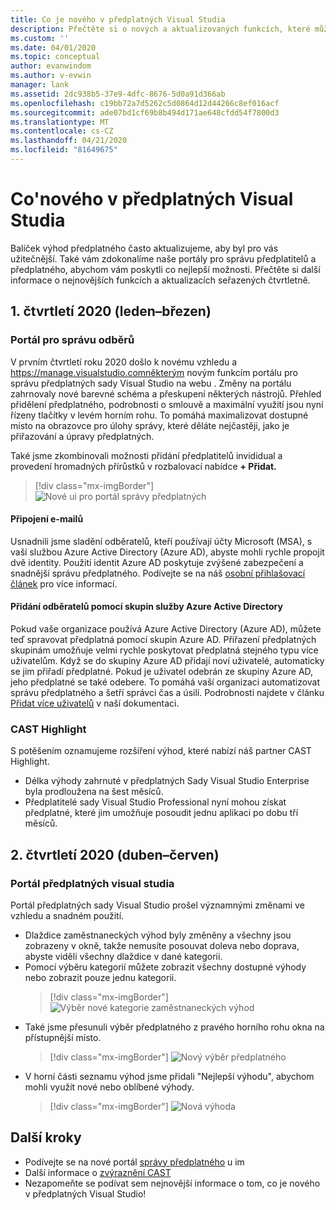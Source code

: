 ```yaml
---
title: Co je nového v předplatných Visual Studia
description: Přečtěte si o nových a aktualizovaných funkcích, které můžete použít ke správě předplatných sady Visual Studio.
ms.custom: ''
ms.date: 04/01/2020
ms.topic: conceptual
author: evanwindom
ms.author: v-evwin
manager: lank
ms.assetid: 2dc938b5-37e9-4dfc-8676-5d0a91d366ab
ms.openlocfilehash: c19bb72a7d5262c5d0864d12d44266c8ef016acf
ms.sourcegitcommit: ade07bd1cf69b8b494d171ae648cfdd54f7800d3
ms.translationtype: MT
ms.contentlocale: cs-CZ
ms.lasthandoff: 04/21/2020
ms.locfileid: "81649675"
---
```

# <a name="what39s-new-in-visual-studio-subscriptions"></a>Co&#39;nového v předplatných Visual Studia

Balíček výhod předplatného často aktualizujeme, aby byl pro vás užitečnější. Také vám zdokonalíme naše portály pro správu předplatitelů a předplatného, abychom vám poskytli co nejlepší možnosti.  Přečtěte si další informace o nejnovějších funkcích a aktualizacích seřazených čtvrtletně.

## <a name="2020-q1-january-march"></a>1. čtvrtletí 2020 (leden–březen)

### <a name="subscriptions-administration-portal"></a>Portál pro správu odběrů
V prvním čtvrtletí roku 2020 došlo k novému vzhledu a https://manage.visualstudio.comněkterým novým funkcím portálu pro správu předplatných sady Visual Studio na webu . Změny na portálu zahrnovaly nové barevné schéma a přeskupení některých nástrojů.  Přehled přidělení předplatného, podrobnosti o smlouvě a maximální využití jsou nyní řízeny tlačítky v levém horním rohu.  To pomáhá maximalizovat dostupné místo na obrazovce pro úlohy správy, které děláte nejčastěji, jako je přiřazování a úpravy předplatných.  

Také jsme zkombinovali možnosti přidání předplatitelů invididual a provedení hromadných přírůstků v rozbalovací nabídce **+ Přidat.** 

   > [!div class="mx-imgBorder"]
   > ![Nové ui pro portál správy předplatných](_img/whats-new/new-admin-ui.png)

#### <a name="connect-emails"></a>Připojení e-mailů
Usnadnili jsme sladění odběratelů, kteří používají účty Microsoft (MSA), s vaší službou Azure Active Directory (Azure AD), abyste mohli rychle propojit dvě identity.  Použití identit Azure AD poskytuje zvýšené zabezpečení a snadnější správu předplatného.  Podívejte se na náš [osobní přihlašovací článek](personal-email-sign-ins.md) pro více informací. 

#### <a name="add-subscribers-using-azure-active-directory-groups"></a>Přidání odběratelů pomocí skupin služby Azure Active Directory
Pokud vaše organizace používá Azure Active Directory (Azure AD), můžete teď spravovat předplatná pomocí skupin Azure AD.  Přiřazení předplatných skupinám umožňuje velmi rychle poskytovat předplatná stejného typu více uživatelům.  Když se do skupiny Azure AD přidají noví uživatelé, automaticky se jim přiřadí předplatné.  Pokud je uživatel odebrán ze skupiny Azure AD, jeho předplatné se také odebere.  To pomáhá vaší organizaci automatizovat správu předplatného a šetří správci čas a úsilí.  Podrobnosti najdete v článku [Přidat více uživatelů](https://docs.microsoft.com/visualstudio/subscriptions/assign-license-bulk#use-azure-active-directory-groups-to-assign-subscriptions) v naší dokumentaci. 

### <a name="cast-highlight"></a>CAST Highlight
S potěšením oznamujeme rozšíření výhod, které nabízí náš partner CAST Highlight. 
- Délka výhody zahrnuté v předplatných Sady Visual Studio Enterprise byla prodloužena na šest měsíců.  
- Předplatitelé sady Visual Studio Professional nyní mohou získat předplatné, které jim umožňuje posoudit jednu aplikaci po dobu tří měsíců. 

## <a name="2020-q2-april-june"></a>2. čtvrtletí 2020 (duben–červen)

### <a name="visual-studio-subscriptions-portal"></a>Portál předplatných visual studia

Portál předplatných sady Visual Studio prošel významnými změnami ve vzhledu a snadném použití.  

- Dlaždice zaměstnaneckých výhod byly změněny a všechny jsou zobrazeny v okně, takže nemusíte posouvat doleva nebo doprava, abyste viděli všechny dlaždice v dané kategorii. 
- Pomocí výběru kategorií můžete zobrazit všechny dostupné výhody nebo zobrazit pouze jednu kategorii.
   > [!div class="mx-imgBorder"]
   > ![Výběr nové kategorie zaměstnaneckých výhod](_img/whats-new/whats-new-category-picker.png)
- Také jsme přesunuli výběr předplatného z pravého horního rohu okna na přístupnější místo.
   > [!div class="mx-imgBorder"]
   > ![Nový výběr předplatného](_img/whats-new/whats-new-sub-picker.png)
- V horní části seznamu výhod jsme přidali "Nejlepší výhodu", abychom mohli využít nové nebo oblíbené výhody.  
   > [!div class="mx-imgBorder"]
   > ![Nová výhoda](_img/whats-new/whats-new-featured.png)

## <a name="next-steps"></a>Další kroky
- Podívejte se na nové portál [správy předplatného](https://manage.visualstudio.com) u im
- Další informace o [zvýraznění CAST](vs-cast.md)
- Nezapomeňte se podívat sem nejnovější informace o tom, co je nového v předplatných Visual Studio!